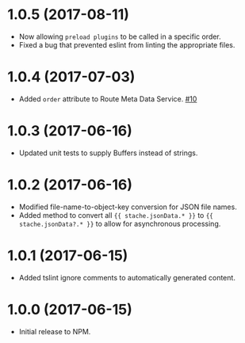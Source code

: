 # 1.0.5 (2017-08-11)

- Now allowing `preload plugins` to be called in a specific order.
- Fixed a bug that prevented eslint from linting the appropriate files.

# 1.0.4 (2017-07-03)

- Added `order` attribute to Route Meta Data Service. [#10](https://github.com/blackbaud/skyux-builder-plugin-stache/pull/10)

# 1.0.3 (2017-06-16)

- Updated unit tests to supply Buffers instead of strings.

# 1.0.2 (2017-06-16)

- Modified file-name-to-object-key conversion for JSON file names.
- Added method to convert all `{{ stache.jsonData.* }}` to `{{ stache.jsonData?.* }}` to allow for asynchronous processing.

# 1.0.1 (2017-06-15)

- Added tslint ignore comments to automatically generated content.

# 1.0.0 (2017-06-15)

- Initial release to NPM.
